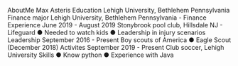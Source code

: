 AboutMe
Max Asteris
Education
Lehigh University, Bethlehem Pennsylvania
Finance major
Lehigh University, Bethlehem Pennsylvania - Finance
Experience
June 2019 - August 2019
Stonybrook pool club, Hillsdale NJ - Lifeguard
●	Needed to watch kids 
●	Leadership in injury scenarios
Leadership
September 2016 - Present
Boy scouts of America 
●	Eagle Scout (December 2018)
Activites
September 2019 - Present
 Club soccer, Lehigh University 
Skills 
●	Know python
●	Experience with Java

